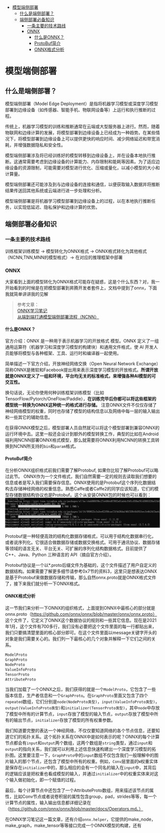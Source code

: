 - [模型端侧部署](#模型端侧部署)
  - [什么是端侧部署？](#什么是端侧部署)
  - [端侧部署必备知识](#端侧部署必备知识)
    - [一条主要的技术路线](#一条主要的技术路线)
    - [ONNX](#onnx)
      - [什么是ONNX？](#什么是onnx)
      - [ProtoBuf简介](#protobuf简介)
      - [ONNX格式分析](#onnx格式分析)


# 模型端侧部署

## 什么是端侧部署？

模型端侧部署（Model Edge Deployment）是指将机器学习模型或深度学习模型部署到边缘设备（如传感器、智能手机、物联网设备等）上运行和执行推断的过程。

传统上，机器学习模型的训练和推断通常在云端或大型服务器上进行。然而，随着物联网和边缘计算的发展，将模型部署到边缘设备上已经成为一种趋势。在某些情况下，将模型部署到边缘设备上可以提供更快的响应时间、减少网络延迟和带宽消耗，并增强数据隐私和安全性。

模型端侧部署涉及将已经训练好的模型转移到边缘设备上，并在设备本地执行推断。这通常需要考虑到边缘设备的计算能力、内存限制和能耗等因素。为了适应边缘设备的资源限制，可能需要对模型进行优化、压缩或量化，以减小模型的大小和计算量。

模型端侧部署还可能涉及到与边缘设备的连接和通信，以便获取输入数据并将推断结果传送回其他系统或云端进行进一步处理和分析。

模型端侧部署是将机器学习模型部署到边缘设备上的过程，以在本地执行推断任务，以实现低延迟、隐私保护和边缘计算的优势。

## 端侧部署必备知识

### 一条主要的技术路线
训练框架训练模型 -> 模型转化为ONNX格式 -> ONNX格式转化为其他格式（NCNN,TNN,MNN的模型格式）-> 在对应的推理框架中部署

### ONNX
大家看到上面的模型转化为ONNX格式可能存在疑惑，这是个什么东西？对，我一开始看到的时候是在把模型部署到昇腾开发者套件上，文档中提到了onnx，下面我就简单讲讲我的见解
> 参考文章：  
> [ONNX学习笔记](https://zhuanlan.zhihu.com/p/346511883)  
> [从端到端打通模型端侧部署流程（NCNN）](https://blog.csdn.net/KingsMan666/article/details/129009255)

#### 什么是ONNX？
官方介绍：ONNX 是一种用于表示机器学习的开放格式 模型。ONNX 定义了一组通用运算符（机器学习和深度学习模型的构建块）和通用文件格式，使 AI 开发人员能够将模型与各种框架、工具、运行时和编译器一起使用。

简单描述一下官方介绍，开放神经网络交换（Open Neural Network Exchange）简称ONNX是微软和Facebook提出用来表示深度学习模型的开放格式。**所谓开放就是ONNX定义了一组和环境，平台均无关的标准格式，来增强各种AI模型的可交互性。**

换句话说，无论你使用何种训练框架训练模型（比如TensorFlow/Pytorch/OneFlow/Paddle），**在训练完毕后你都可以将这些框架的模型统一转换为ONNX这种统一的格式进行存储。** 注意ONNX文件不仅仅存储了神经网络模型的权重，同时也存储了模型的结构信息以及网络中每一层的输入输出和一些其它的辅助信息。

在获得ONNX模型之后，模型部署人员自然就可以将这个模型部署到兼容ONNX的运行环境中去。这里一般还会设计到额外的模型转换工作，典型的比如在Android端利用NCNN部署ONNX格式模型，那么就需要将ONNX利用NCNN的转换工具转换到NCNN所支持的`bin`和`param`格式。

#### ProtoBuf简介
在分析ONNX组织格式前我们需要了解Protobuf, 如果你比较了解Protobuf可以略过此节。 ONNX作为一个文件格式，我们自然需要一定的规则去读取我们想要的信息或者是写入我们需要保存信息。ONNX使用的是Protobuf这个序列化数据结构去存储神经网络的权重信息。熟悉Caffe或者Caffe2的同学应该知道，它们的模型存储数据结构协议也是Protobuf。这个从安装ONNX包的时候也可以看到：
![Alt text](image.png)  

Protobuf是一种轻便高效的结构化数据存储格式，可以用于结构化数据串行化，或者说序列化。它很适合做数据存储或数据交换格式。可用于通讯协议、数据存储等领域的语言无关、平台无关、可扩展的序列化结构数据格式。目前提供了 C++、Java、Python 三种语言的 API（摘自官方介绍）。

Protobuf协议是一个以*.proto后缀文件为基础的，这个文件描述了用户自定义的数据结构。如果需要了解更多细节请参考0x7节的资料3，这里只是想表达ONNX是基于Protobuf来做数据存储和传输，那么自然onnx.proto就是ONNX格式文件了，接下来我们就分析一下ONNX格式。

#### ONNX格式分析
这一节我们来分析一下ONNX的组织格式，上面提到ONNX中最核心的部分就是onnx.proto（https://github.com/onnx/onnx/blob/master/onnx/onnx.proto） 这个文件了，它定义了ONNX这个数据协议的规则和一些其它信息。现在是2021年1月，这个文件有700多行，我们没有必要把这个文件里面的每一行都贴出来，我们只要搞清楚里面的核心部分即可。在这个文件里面以message关键字开头的对象是我们需要关心的。我们列一下最核心的几个对象并解释一下它们之间的关系。
```
ModelProto
GraphProto
NodeProto
ValueInfoProto
TensorProto
AttributeProto
```
当我们加载了一个ONNX之后，我们获得的就是一个`ModelProto`，它包含了一些版本信息，生产者信息和一个`GraphProto`。在`GraphProto`里面又包含了四个`repeated`数组，它们分别是`node(NodeProto类型)`，`input(ValueInfoProto类型)`，`output(ValueInfoProto类型)`和`initializer(TensorProto类型)`，其中`node`中存放了模型中所有的计算节点，`input`存放了模型的输入节点，`output`存放了模型中所有的输出节点，`initializer`存放了模型的所有权重参数。

我们知道要完整的表达一个神经网络，不仅仅要知道网络的各个节点信息，还要知道它们的拓扑关系。这个拓扑关系在ONNX中是如何表示的呢？ONNX的每个计算节点都会有`input`和`output`两个数组，这两个数组是`string`类型，通过`input`和`output`的指向关系，我们就可以利用上述信息快速构建出一个深度学习模型的拓扑图。这里要注意一下，`GraphProto`中的`input`数组不仅包含我们一般理解中的图片输入的那个节点，还包含了模型中所有的权重。例如，`Conv`层里面的`W`权重实体是保存在`initializer`中的，那么相应的会有一个同名的输入在`input`中，其背后的逻辑应该是把权重也看成模型的输入，并通过`initializer`中的权重实体来对这个输入做初始化，即一个赋值的过程。

最后，每个计算节点中还包含了一个AttributeProto数组，用来描述该节点的属性，比如Conv节点或者说卷积层的属性包含group，pad，strides等等，每一个计算节点的属性，输入输出信息都详细记录在（https://github.com/onnx/onnx/blob/master/docs/Operators.md。）

在ONNX学习笔记这一篇文章，还有介绍`onnx.helper`，它提供的make_node，make_graph，make_tensor等等接口完成一个ONNX模型的构建，还有